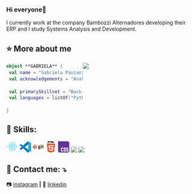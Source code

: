 ### Hi everyone👋

I currently work at the company Bambozzi Alternadores developing their ERP and I study Systems Analysis and Development.
 
## ⭐ More about me

<img align="right" width="300" src="https://i2.wp.com/allhtaccess.info/wp-content/uploads/2018/03/programming.gif?fit=1281%2C716&ssl=1" />

```kotlin
object **GABRIELA** {
 val name = "Gabriela Paviani"
 val acknowledgements = "Analyst and Developer"
 
 val primarySkillset = "Back-END "
 val languages = listOf("Python", "Delphi", "React", "HTML", "CSS") 

}
```

## 🚀 **Skills:**  

<code><img height="32" src="https://raw.githubusercontent.com/github/explore/80688e429a7d4ef2fca1e82350fe8e3517d3494d/topics/react/react.png" alt="React"/></code>
<code><img height="30" src="https://raw.githubusercontent.com/github/explore/80688e429a7d4ef2fca1e82350fe8e3517d3494d/topics/visual-studio-code/visual-studio-code.png"></code>
<code><img height="30" src="https://raw.githubusercontent.com/github/explore/80688e429a7d4ef2fca1e82350fe8e3517d3494d/topics/git/git.png"></code>
<code><img height="30" src="https://raw.githubusercontent.com/github/explore/80688e429a7d4ef2fca1e82350fe8e3517d3494d/topics/html/html.png"></code>
<code><img height="30" src="https://raw.githubusercontent.com/github/explore/80688e429a7d4ef2fca1e82350fe8e3517d3494d/topics/css/css.png"></code>
<code><img height="30" src="https://img.shields.io/badge/Python-3776AB?style=for-the-badge&logo=python&logoColor=white"></code>
<code><img height="30" src="https://img.shields.io/badge/Microsoft_SQL_Server-CC2927?style=for-the-badge&logo=microsoft-sql-server&logoColor=white"></code>

[twitter]: https://twitter.com/bxpavirada
[instagram]: https://www.instagram.com/gabispaviani/
[linkedin]: https://www.linkedin.com/in/gabriela-paviani

 ## 💌 **Contact me:** ⤵️

📷 [instagram][instagram] **|** 
👔 [linkedin][linkedin]
